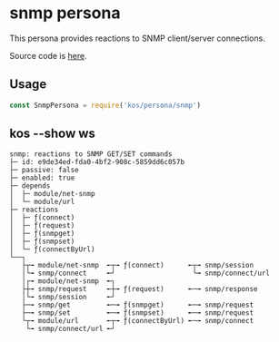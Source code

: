 # snmp persona

This persona provides reactions to SNMP client/server connections.

Source code is [here](./snmp.js).

## Usage

```js
const SnmpPersona = require('kos/persona/snmp')
```

## kos --show ws

```
snmp: reactions to SNMP GET/SET commands
├─ id: e9de34ed-fda0-4bf2-908c-5859dd6c057b
├─ passive: false
├─ enabled: true
├─ depends
│  ├─ module/net-snmp
│  └─ module/url
├─ reactions
│  ├─ ƒ(connect)
│  ├─ ƒ(request)
│  ├─ ƒ(snmpget)
│  ├─ ƒ(snmpset)
│  └─ ƒ(connectByUrl)
└──┐
   ├┬╼ module/net-snmp  ╾┬╼ ƒ(connect)      ╾┬╼ snmp/session
   │└╼ snmp/connect     ╾┘                   └╼ snmp/connect/url
   │┌╼ module/net-snmp  ╾┐
   ├┼╼ snmp/request     ╾┼╼ ƒ(request)      ╾─╼ snmp/response
   │└╼ snmp/session     ╾┘
   ├─╼ snmp/get         ╾─╼ ƒ(snmpget)      ╾─╼ snmp/request
   ├─╼ snmp/set         ╾─╼ ƒ(snmpset)      ╾─╼ snmp/request
   └┬╼ module/url       ╾┬╼ ƒ(connectByUrl) ╾─╼ snmp/connect
    └╼ snmp/connect/url ╾┘
```
